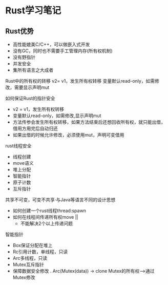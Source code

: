 # Rust学习笔记

## Rust优势

- 高性能媲美C/C++，可以做嵌入式开发
- 没有GC，同时也不需要手工管理内存(所有权机制)
- 没有野指针
- 并发安全
- 集所有语言之大成者


Rust中的所有权的转移
v2= v1，发生所有权转移
变量默认read-only，如需修改，需要显示声明mut


如何保证Rust的指针安全
- v2 = v1，发生所有权转移
- 变量默认read-only，如需修改,显示声明mut
- 方法传参会发生所有权转移，如果方法结束后还想回收所有权，就只能出借，借用方用完后自动归还
- 如果出借的时候允许修改，必须使用mut，声明可变借用


rust线程安全

- 线程创建
- move语义
- 堆上分配
- 智能指针
- 原子计数
- 互斥指针

共享不可变，可变不共享·与Java等语言不同的设计思想


- 如何创建一个rust线程thread:spawn
- 如何在线程间传递所有权move || 
  - 不能解决2个以上传递问题

智能指针

  - Box保证分配在堆上
  - Rc引用计数，单线程，只读
  - Arc多线程，只读
  - Mutex互斥指针 
  - 保障数据安全修改
    . Arc(Mutex(data)) -> clone Mutex的所有权–>通过Mutex修改

